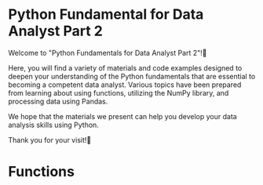 # Python Fundamental for Data Analyst Part 2

Welcome to "Python Fundamentals for Data Analyst Part 2"!🐍

Here, you will find a variety of materials and code examples designed to deepen your understanding of the Python fundamentals that are essential to becoming a competent data analyst.
Various topics have been prepared from learning about using functions, utilizing the NumPy library, and processing data using Pandas.

We hope that the materials we present can help you develop your data analysis skills using Python. 

Thank you for your visit!🙌

# Functions
